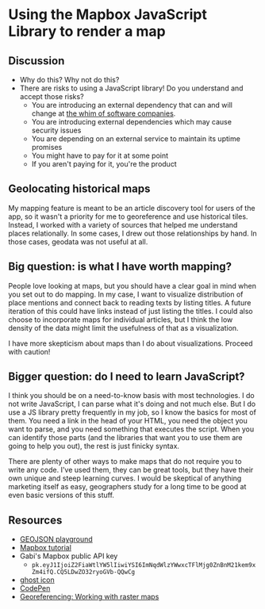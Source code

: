 # Using the Mapbox JavaScript Library to render a map

## Discussion
- Why do this? Why not do this?
- There are risks to using a JavaScript library! Do you understand and accept those risks?
	- You are introducing an external dependency that can and will change at [the whim of software companies](https://gis.stackexchange.com/questions/130910/google-earth-plugin-deprecated-which-alternatives).
	- You are introducing external dependencies which may cause security issues
	- You are depending on an external service to maintain its uptime promises
	- You might have to pay for it at some point
	- If you aren't paying for it, you're the product

## Geolocating historical maps
My mapping feature is meant to be an article discovery tool for users of the app, so it wasn't a priority for me to georeference and use historical tiles. Instead, I worked with a variety of sources that helped me understand places relationally. In some cases, I drew out those relationships by hand. In those cases, geodata was not useful at all.
	
## Big question: is what I have worth mapping?
People love looking at maps, but you should have a clear goal in mind when you set out to do mapping. In my case, I want to visualize distribution of place mentions and connect back to reading texts by listing titles. A future iteration of this could have links instead of just listing the titles. I could also choose to incorporate maps for individual articles, but I think the low density of the data might limit the usefulness of that as a visualization.

I have more skepticism about maps than I do about visualizations. Proceed with caution!

## Bigger question: do I need to learn JavaScript?
I think you should be on a need-to-know basis with most technologies. I do not write JavaScript, I can parse what it's doing and not much else. But I do use a JS library pretty frequently in my job, so I know the basics for most of them. You need a link in the head of your HTML, you need the object you want to parse, and you need something that executes the script. When you can identify those parts (and the libraries that want you to use them are going to help you out), the rest is just finicky syntax.

There are plenty of other ways to make maps that do not require you to write any code. I've used them, they can be great tools, but they have their own unique and steep learning curves. I would be skeptical of anything marketing itself as easy, geographers study for a long time to be good at even basic versions of this stuff.

## Resources
- [GEOJSON playground](https://geojson.io/#map=2/22.4/0.0)
- [Mapbox tutorial](https://docs.mapbox.com/help/tutorials/custom-markers-gl-js/)
- Gabi's Mapbox public API key
	- `pk.eyJ1IjoiZ2FiaWtlYW5lIiwiYSI6ImNqdWlzYWwxcTFlMjg0ZnBnM21kem9xZm4ifQ.CQ5LDwZO32ryoGVb-QQwCg`
- [ghost icon](https://github.com/Pittsburgh-NEH-Institute/pr-app/blob/main/resources/img/map-ghost.png)
- [CodePen](codepen.io)
- [Georeferencing: Working with raster maps](https://storymaps.arcgis.com/stories/c5e6af6d6d014aaf90ec09fd2a4c05d4)




